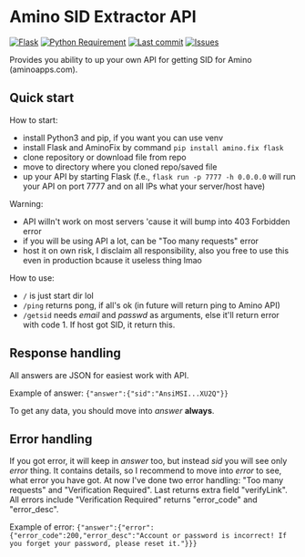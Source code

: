 # Amino SID Extractor API
[![Flask](https://img.shields.io/badge/flask-%23000.svg?style=for-the-badge&logo=flask&logoColor=white)](https://flask.palletsprojects.com/en/2.1.x/)
[![Python Requirement](https://img.shields.io/badge/python-%3E%3D3.7-informational?style=for-the-badge)](https://www.python.org/downloads/)
[![Last commit](https://img.shields.io/github/last-commit/toxichead/AminoSidExtractorAPI?style=for-the-badge)](https://github.com/toxichead/AminoSidExtractorAPI/commits/main) [![Issues](https://img.shields.io/github/issues/toxichead/AminoSidExtractorAPI?style=for-the-badge)](https://github.com/toxichead/AminoSidExtractorAPI/issues)

Provides you ability to up your own API for getting SID for Amino (aminoapps.com).

## Quick start
How to start:
- install Python3 and pip, if you want you can use venv
- install Flask and AminoFix by command ``pip install amino.fix flask``
- clone repository or download file from repo
- move to directory where you cloned repo/saved file
- up your API by starting Flask (f.e., ``flask run -p 7777 -h 0.0.0.0`` will run your API on port 7777 and on all IPs what your server/host have)

Warning:
- API willn't work on most servers 'cause it will bump into 403 Forbidden error
- if you will be using API a lot, can be "Too many requests" error
- host it on own risk, I disclaim all responsibility, also you free to use this even in production bcause it useless thing lmao

How to use:
- ``/`` is just start dir lol
- ``/ping`` returns pong, if all's ok (in future will return ping to Amino API)
- ``/getsid`` needs _email_ and _passwd_ as arguments, else it'll return error with code 1. If host got SID, it return this.

## Response handling
All answers are JSON for easiest work with API.

Example of answer: ``{"answer":{"sid":"AnsiMSI...XU2Q"}}``

To get any data, you should move into _answer_ **always**.

## Error handling
If you got error, it will keep in _answer_ too, but instead _sid_ you will see only _error_ thing. It contains details, so I recommend to move into _error_ to see, what error you have got. At now I've done two error handling: "Too many requests" and "Verification Required". Last returns extra field "verifyLink". All errors include "Verification Required" returns "error_code" and "error_desc".

Example of error: ``{"answer":{"error":{"error_code":200,"error_desc":"Account or password is incorrect! If you forget your password, please reset it."}}}``
